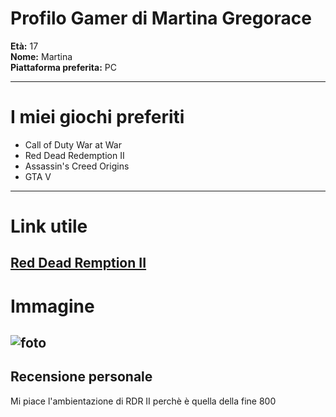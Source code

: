# Profilo Gamer di Martina Gregorace  

**Età:** 17  
**Nome:** Martina  
**Piattaforma preferita:** PC  

---  
# I miei giochi preferiti  
- Call of Duty War at War
- Red Dead Redemption II
- Assassin's Creed Origins
- GTA V
---  
# Link utile  
[Red Dead Remption II](https://www.rockstargames.com/it/reddeadredemption2)  
---  
# Immagine  
![foto](https://gaming-cdn.com/images/products/1744/orig/red-dead-redemption-2-xbox-one-gioco-microsoft-store-europe-cover.jpg?v=1730908051)  
---
## Recensione personale  
 Mi piace l'ambientazione di RDR II perchè è quella della fine 800
